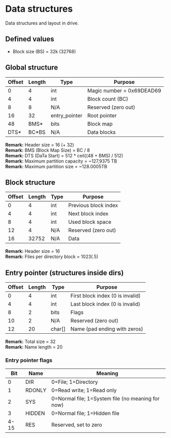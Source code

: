 # Data structures

Data structures and layout in drive.

## Defined values

- Block size (BS) = 32k (32768)

## Global structure

Offset | Length | Type | Purpose
-- | -- | -- | --
0 | 4 | int | Magic number = 0x69DEAD69
4 | 4 | int | Block count (BC)
8 | 8 | N/A | Reserved (zero out)
16 | 32 | entry_pointer | Root pointer
48 | BMS\* | bits | Block map
DTS\* | BC\*BS | N/A | Data blocks

**Remark:** Header size = 16 (+ 32)  
**Remark:** BMS (Block Map Size) = BC / 8  
**Remark:** DTS (DaTa Start) = 512 \* ceil((48 + BMS) / 512)  
**Remark:** Maximum partition capacity = ~127,9375 TB  
**Remark:** Maximum partition size = ~128.0005TB

## Block structure

Offset | Length | Type | Purpose
-- | -- | -- | --
0 | 4 | int | Previous block index
4 | 4 | int | Next block index
8 | 4 | int | Used block space
12 | 4 | N/A | Reserved (zero out)
16 | 32752 | N/A | Data

**Remark:** Header size = 16  
**Remark:** Files per directory block = 1023(.5)

## Entry pointer (structures inside dirs)

Offset | Length | Type | Purpose
-- | -- | -- | --
0 | 4 | int | First block index (0 is invalid)
4 | 4 | int | Last block index (0 is invalid)
8 | 2 | bits | Flags
10 | 2 | N/A | Reserved (zero out)
12 | 20 | char[] | Name (pad ending with zeros)

**Remark:** Total size = 32  
**Remark:** Name length = 20

### Entry pointer flags

Bit | Name | Meaning
-- | -- | --
0 | DIR | 0=File; 1=Directory
1 | RDONLY | 0=Read write; 1=Read only
2 | SYS | 0=Normal file; 1=System file (no meaning for now)
3 | HIDDEN | 0=Normal file; 1=Hidden file
4-15 | RES | Reserved, set to zero
